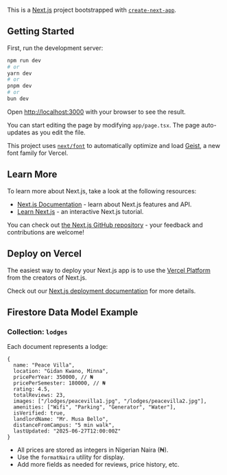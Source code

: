 This is a [Next.js](https://nextjs.org) project bootstrapped with [`create-next-app`](https://nextjs.org/docs/app/api-reference/cli/create-next-app).

## Getting Started

First, run the development server:

```bash
npm run dev
# or
yarn dev
# or
pnpm dev
# or
bun dev
```

Open [http://localhost:3000](http://localhost:3000) with your browser to see the result.

You can start editing the page by modifying `app/page.tsx`. The page auto-updates as you edit the file.

This project uses [`next/font`](https://nextjs.org/docs/app/building-your-application/optimizing/fonts) to automatically optimize and load [Geist](https://vercel.com/font), a new font family for Vercel.

## Learn More

To learn more about Next.js, take a look at the following resources:

- [Next.js Documentation](https://nextjs.org/docs) - learn about Next.js features and API.
- [Learn Next.js](https://nextjs.org/learn) - an interactive Next.js tutorial.

You can check out [the Next.js GitHub repository](https://github.com/vercel/next.js) - your feedback and contributions are welcome!

## Deploy on Vercel

The easiest way to deploy your Next.js app is to use the [Vercel Platform](https://vercel.com/new?utm_medium=default-template&filter=next.js&utm_source=create-next-app&utm_campaign=create-next-app-readme) from the creators of Next.js.

Check out our [Next.js deployment documentation](https://nextjs.org/docs/app/building-your-application/deploying) for more details.

## Firestore Data Model Example

### Collection: `lodges`

Each document represents a lodge:

```
{
  name: "Peace Villa",
  location: "Gidan Kwano, Minna",
  pricePerYear: 350000, // ₦
  pricePerSemester: 180000, // ₦
  rating: 4.5,
  totalReviews: 23,
  images: ["/lodges/peacevilla1.jpg", "/lodges/peacevilla2.jpg"],
  amenities: ["Wifi", "Parking", "Generator", "Water"],
  isVerified: true,
  landlordName: "Mr. Musa Bello",
  distanceFromCampus: "5 min walk",
  lastUpdated: "2025-06-27T12:00:00Z"
}
```

- All prices are stored as integers in Nigerian Naira (₦).
- Use the `formatNaira` utility for display.
- Add more fields as needed for reviews, price history, etc.
